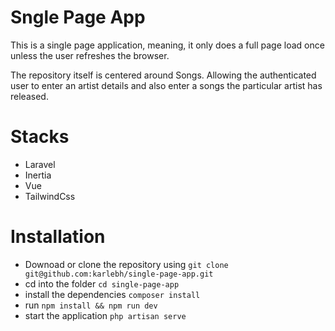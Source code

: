 # Sngle Page App

This is a single page application, meaning, it only does a full page load once unless the user refreshes the browser.

The repository itself is centered around Songs. Allowing the authenticated user to enter an artist details and also enter a songs the particular artist has released.

# Stacks

- Laravel
- Inertia
- Vue
- TailwindCss

# Installation

- Downoad or clone the repository using `git clone git@github.com:karlebh/single-page-app.git`
- cd into the folder `cd single-page-app`
- install the dependencies `composer install`
- run `npm install && npm run dev`
- start the application `php artisan serve`
